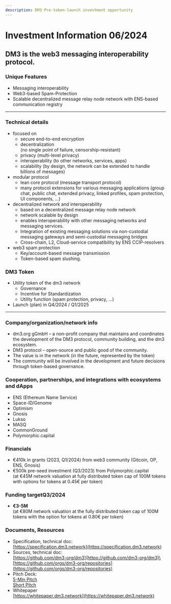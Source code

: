 ```yaml
---
description: DM3 Pre-token-launch investment opportunity
---
```


# Investment Information 06/2024

## DM3 is the web3 messaging interoperability protocol.

### Unique Features

* Messaging interoperability
* Web3-based Spam-Protection
* Scalable decentralized message relay node network with ENS-based communication registry

***

### Technical details

* focused on
  * secure end-to-end encryption
  * decentralization\
    (no single point of failure, censorship-resistant)
  * privacy (multi-level privacy)
  * interoperability (to other networks, services, apps)
  * scalability (by design, the network can be extended to handle billions of messages)
* modular protocol
  * lean core protocol (message transport protocol)
  * many protocol extensions for various messaging applications (group chat, public chat, extended privacy, linked profiles, spam protection, UI components, …)
* decentralized network and interoperability
  * based on a decentralized message relay node network
  * network scalable by design
  * enables interoperability with other messaging networks and messaging services.
  * Integration of existing messaging solutions via non-custodial messaging gateways and semi-custodial messaging bridges
  * Cross-chain, L2, Cloud-service compatibility by ENS CCIP-resolvers
* web3 spam protection
  * Key/account-based message transmission
  * Token-based spam slushing.

### DM3 Token

* Utility token of the dm3 network
  * Governance
  * Incentive for Standardization
  * Utility function (spam protection, privacy, …)
* Launch (plan) in Q4/2024 / Q1/2025

***

### Company/organization/network info

* dm3.org gGmbH – a non-profit company that maintains and coordinates the development of the DM3 protocol, community building, and the dm3 ecosystem.
* DM3 protocol – open-source and public good of the community.
* The value is in the network (in the future, represented by the token)
* The community will be involved in the development and future decisions through token-based governance.

### Cooperation, partnerships, and integrations with ecosystems and dApps

* ENS (Ethereum Name Service)
* Space-ID/Genome
* Optimism
* Gnosis
* Lukso
* MASQ
* CommonGround
* Polymorphic.capital

### Financials

* €410k in grants (2023, Q1/2024) from web3 community (Gitcoin, OP, ENS, Gnosis)
* €500k pre-seed investment (Q3/2023) from Polymorphic.capital \
  (at €45M network valuation at fully distributed token cap of 100M tokens with options for tokens at 0.45€ per token)

### Funding targetQ3/2024

* **€3-5M** \
  (at €80M network valuation at the fully distributed token cap of 100M tokens with the option for tokens at 0.80€ per token)

### Documents, Resources

* Specification, technical doc:\
  [https://specification.dm3.network](https://specification.dm3.network)
* Sources, technical doc:\
  [https://github.com/dm3-org/dm3](https://github.com/dm3-org/dm3)\
  [https://github.com/orgs/dm3-org/repositories](https://github.com/orgs/dm3-org/repositories)
* Pitch Deck:\
  [5-Min Pitch](https://drive.google.com/open?id=1vIBo3BIJQsjp1NAR3aas7oWeEQyvAAkg)\
  [Short Pitch](https://drive.google.com/open?id=1vQ5RaUaRkEyy3cOYLh7wAhkdbLiLhciF)
* Whitepaper\
  [https://whitepaper.dm3.network](https://whitepaper.dm3.network)
